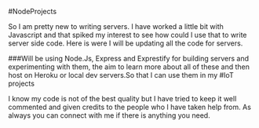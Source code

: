 #NodeProjects

So I am pretty new to writing servers. I have worked a little bit with Javascript and that spiked my interest to see how could I use that to write server side code. Here is were I will be updating all the code for servers.

###Will be using Node.Js, Express and Exprestify
for building servers and experimenting with them, the aim to learn more about all of these and then host on Heroku or local dev servers.So that I can use them in my #IoT projects

 I know my code is not of the best quality but I have tried to keep it well commented and given credits to the people who I have taken help from. 
As always you can connect with me if there is anything you need.
